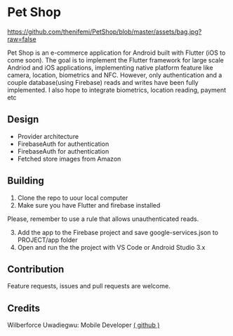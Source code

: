 # Pet Shop
https://github.com/thenifemi/PetShop/blob/master/assets/bag.jpg?raw=false


Pet Shop is an e-commerce application for Android built with Flutter (iOS to come soon). The goal is to implement the Flutter framework for large scale Andriod and iOS applications, implementing native platform feature like camera, location, biometrics and NFC. However, only authentication and a couple database(using Firebase) reads and writes have been fully implemented. I also hope to integrate biometrics, location reading, payment etc

## Design

- Provider architecture
- FirebaseAuth for authentication 
- FirebaseAuth for authentication 
- Fetched store images from Amazon

## Building
1. Clone the repo to uour local computer
2. Make sure you have Flutter and firebase installed

Please, remember to use a rule that allows unauthenticated reads.

3. Add the app to the Firebase project and save google-services.json to PROJECT/app folder
4. Open and run the the project with VS Code or Android Studio 3.x

## Contribution
Feature requests, issues and pull requests are welcome.

## Credits
Wilberforce Uwadiegwu: Mobile Developer [( github )](https://github.com/wilburt)
